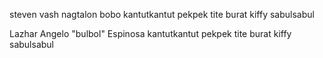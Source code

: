 steven vash nagtalon bobo
kantutkantut
pekpek
tite
burat
kiffy
sabulsabul

Lazhar Angelo "bulbol" Espinosa 
kantutkantut
pekpek
tite
burat
kiffy
sabulsabul
